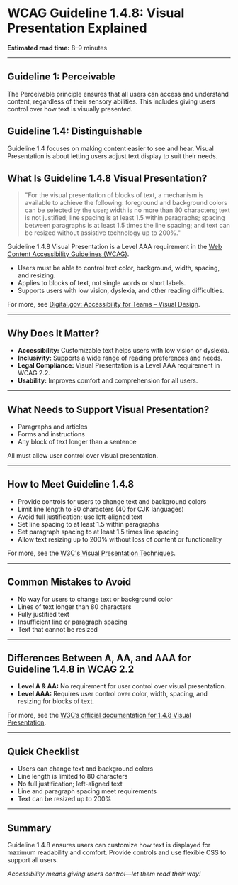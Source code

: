 <!--
title: 1.4.8 - Visual Presentation
series: Making the Web Accessible for All
description: A practical guide to WCAG Guideline 1.4.8 (Visual Presentation)—what it means, why it matters, and how to give users control over how text is displayed.
keywords: wcag 1.4.8, visual presentation, accessibility, web standards, user control, text display
image: WCAG-Series-1.4.8.png
imageAlt: Blue text on yellow background saying, "Web Content Accessibiilty Guiedlines (WCAG) 1.4.8 Explained, Visual Presentation"
status: published
date: 2025-07-01
excerpt: This guideline ensures users have control over how text is visually presented.
next: /wcag/WCAG-Guideline-1-4-9-Images-of-Text-No-Exception-Explained, Guideline 1.4.9 - Images of Text (No Exception)
previous: /wcag/WCAG-Guideline-1-4-7-Low-or-No-Background-Audio-Explained, Guideline 1.4.7 - Low or No Background Audio
-->

# **WCAG Guideline 1.4.8: Visual Presentation Explained**

**Estimated read time:** 8–9 minutes

---

## **Guideline 1: Perceivable**

The Perceivable principle ensures that all users can access and understand content, regardless of their sensory abilities. This includes giving users control over how text is visually presented.

## **Guideline 1.4: Distinguishable**

Guideline 1.4 focuses on making content easier to see and hear. Visual Presentation is about letting users adjust text display to suit their needs.

## **What Is Guideline 1.4.8 Visual Presentation?**

> "For the visual presentation of blocks of text, a mechanism is available to achieve the following: foreground and background colors can be selected by the user; width is no more than 80 characters; text is not justified; line spacing is at least 1.5 within paragraphs; spacing between paragraphs is at least 1.5 times the line spacing; and text can be resized without assistive technology up to 200%."

Guideline 1.4.8 Visual Presentation is a Level AAA requirement in the [Web Content Accessibility Guidelines (WCAG)](https://www.w3.org/WAI/WCAG22/quickref/#visual-presentation).

- Users must be able to control text color, background, width, spacing, and resizing.
- Applies to blocks of text, not single words or short labels.
- Supports users with low vision, dyslexia, and other reading difficulties.

For more, see [Digital.gov: Accessibility for Teams – Visual Design](https://digital.gov/guides/accessibility-for-teams/visual-design).

---

## **Why Does It Matter?**

- **Accessibility:** Customizable text helps users with low vision or dyslexia.
- **Inclusivity:** Supports a wide range of reading preferences and needs.
- **Legal Compliance:** Visual Presentation is a Level AAA requirement in WCAG 2.2.
- **Usability:** Improves comfort and comprehension for all users.

---

## **What Needs to Support Visual Presentation?**

- Paragraphs and articles
- Forms and instructions
- Any block of text longer than a sentence

All must allow user control over visual presentation.

---

## **How to Meet Guideline 1.4.8**

- Provide controls for users to change text and background colors
- Limit line length to 80 characters (40 for CJK languages)
- Avoid full justification; use left-aligned text
- Set line spacing to at least 1.5 within paragraphs
- Set paragraph spacing to at least 1.5 times line spacing
- Allow text resizing up to 200% without loss of content or functionality

For more, see the [W3C's Visual Presentation Techniques](https://www.w3.org/WAI/WCAG22/Techniques/css/C21).

---

## **Common Mistakes to Avoid**

- No way for users to change text or background color
- Lines of text longer than 80 characters
- Fully justified text
- Insufficient line or paragraph spacing
- Text that cannot be resized

---

## **Differences Between A, AA, and AAA for Guideline 1.4.8 in WCAG 2.2**

- **Level A & AA:** No requirement for user control over visual presentation.
- **Level AAA:** Requires user control over color, width, spacing, and resizing for blocks of text.

For more, see the [W3C’s official documentation for 1.4.8 Visual Presentation](https://www.w3.org/WAI/WCAG22/Understanding/visual-presentation.html).

---

## **Quick Checklist**

- Users can change text and background colors
- Line length is limited to 80 characters
- No full justification; left-aligned text
- Line and paragraph spacing meet requirements
- Text can be resized up to 200%

---

## **Summary**

Guideline 1.4.8 ensures users can customize how text is displayed for maximum readability and comfort. Provide controls and use flexible CSS to support all users.

_Accessibility means giving users control—let them read their way!_
